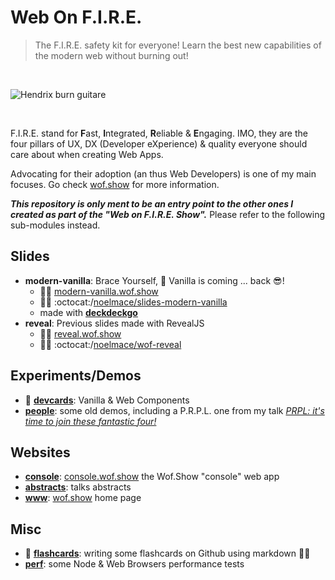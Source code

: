 # Web On F.I.R.E.

> The F.I.R.E. safety kit for everyone! Learn the best new capabilities of the modern web without burning out!

<br>

![Hendrix burn guitare](https://media.giphy.com/media/SpZEbPjQTTKZa/giphy.gif)

<br>

F.I.R.E. stand for **F**ast, **I**ntegrated, **R**eliable & **E**ngaging.
IMO, they are the four pillars of UX, DX (Developer eXperience) & quality everyone should care about when creating Web Apps.

Advocating for their adoption (an thus Web Developers) is one of my main focuses.
Go check [wof.show](https://wof.show) for more information.

**_This repository is only ment to be an entry point to the other ones I created as part of the "Web on F.I.R.E. Show"._**
Please refer to the following sub-modules instead.

## Slides

- **modern-vanilla**: Brace Yourself, :icecream: Vanilla is coming ... back :sunglasses:!
  - :man_teacher: [modern-vanilla.wof.show](https://modern-vanilla.wof.show)
  - :man_technologist: :octocat:/[noelmace/slides-modern-vanilla](https://github.com/noelmace/slides-modern-vanilla)
  - made with [**deckdeckgo**](http://deckdeckgo.com/)
- **reveal**: Previous slides made with RevealJS
  - :man_teacher: [reveal.wof.show](https://reveal.wof.show)
  - :man_technologist: :octocat:/[noelmace/wof-reveal](https://github.com/noelmace/wof-reveal)

## Experiments/Demos

- :construction: [**devcards**](https://github.com/noelmace/devcards): Vanilla & Web Components
- [**people**](https://github.com/noelmace/prpl-demo): some old demos, including a P.R.P.L. one from my talk [_PRPL: it's time to join these fantastic four!_](https://reveal.wof.show/BoW-PRPL-2019.html#/)

## Websites

- [**console**](https://github.com/noelmace/wofshow-console): [console.wof.show](https://console.wof.show) the Wof.Show "console" web app
- [**abstracts**](https://github.com/noelmace/abstracts): talks abstracts
- [**www**](https://github.com/noelmace/wwwof): [wof.show](https://wof.show) home page

## Misc

- :construction: [**flashcards**](./flashcards): writing some flashcards on Github using markdown :man_shrugging:
- [**perf**](./perf): some Node & Web Browsers performance tests
